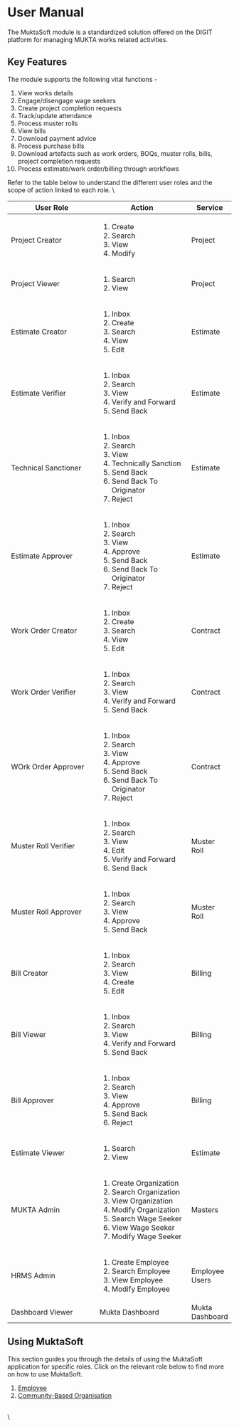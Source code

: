 # User Manual

The MuktaSoft module is a standardized solution offered on the DIGIT platform for managing MUKTA works related activities.&#x20;

## Key Features

The module supports the following vital functions -

1. View works details
2. Engage/disengage wage seekers
3. Create project completion requests
4. Track/update attendance
5. Process muster rolls
6. View bills
7. Download payment advice
8. Process purchase bills
9. Download artefacts such as work orders, BOQs, muster rolls, bills, project completion requests
10. Process estimate/work order/billing through workflows

Refer to the table below to understand the different user roles and the scope of action linked to each role. \


<table><thead><tr><th width="240.33333333333331">User Role</th><th width="228">Action</th><th>Service</th></tr></thead><tbody><tr><td>Project Creator</td><td><ol><li>Create</li><li>Search</li><li>View</li><li>Modify</li></ol></td><td>Project</td></tr><tr><td>Project Viewer</td><td><ol><li>Search</li><li>View</li></ol></td><td>Project</td></tr><tr><td>Estimate Creator</td><td><ol><li>Inbox</li><li>Create</li><li>Search</li><li>View</li><li>Edit</li></ol></td><td>Estimate</td></tr><tr><td>Estimate Verifier</td><td><ol><li>Inbox</li><li>Search</li><li>View</li><li>Verify and Forward</li><li>Send Back</li></ol></td><td>Estimate</td></tr><tr><td>Technical Sanctioner</td><td><ol><li>Inbox</li><li>Search</li><li>View</li><li>Technically Sanction</li><li>Send Back</li><li>Send Back To Originator</li><li>Reject</li></ol></td><td>Estimate</td></tr><tr><td>Estimate Approver</td><td><ol><li>Inbox</li><li>Search</li><li>View</li><li>Approve</li><li>Send Back</li><li>Send Back To Originator</li><li>Reject</li></ol></td><td>Estimate</td></tr><tr><td>Work Order Creator</td><td><ol><li>Inbox</li><li>Create</li><li>Search</li><li>View</li><li>Edit</li></ol></td><td>Contract</td></tr><tr><td>Work Order Verifier</td><td><ol><li>Inbox</li><li>Search</li><li>View</li><li>Verify and Forward</li><li>Send Back</li></ol></td><td>Contract</td></tr><tr><td>WOrk Order Approver</td><td><ol><li>Inbox</li><li>Search</li><li>View</li><li>Approve</li><li>Send Back</li><li>Send Back To Originator</li><li>Reject</li></ol></td><td>Contract</td></tr><tr><td>Muster Roll Verifier</td><td><ol><li>Inbox</li><li>Search</li><li>View</li><li>Edit</li><li>Verify and Forward</li><li>Send Back</li></ol></td><td>Muster Roll</td></tr><tr><td>Muster Roll Approver</td><td><ol><li>Inbox</li><li>Search</li><li>View</li><li>Approve</li><li>Send Back</li></ol></td><td>Muster Roll</td></tr><tr><td>Bill Creator</td><td><ol><li>Inbox</li><li>Search</li><li>View</li><li>Create</li><li>Edit</li></ol></td><td>Billing</td></tr><tr><td>Bill Viewer</td><td><ol><li>Inbox</li><li>Search</li><li>View</li><li>Verify and Forward</li><li>Send Back</li></ol></td><td>Billing</td></tr><tr><td>Bill Approver</td><td><ol><li>Inbox</li><li>Search</li><li>View</li><li>Approve</li><li>Send Back</li><li>Reject</li></ol></td><td>Billing</td></tr><tr><td>Estimate Viewer</td><td><ol><li>Search</li><li>View</li></ol></td><td>Estimate</td></tr><tr><td>MUKTA Admin</td><td><ol><li>Create Organization</li><li>Search Organization</li><li>View Organization</li><li>Modify Organization</li><li>Search Wage Seeker</li><li>View Wage Seeker</li><li>Modify Wage Seeker</li></ol></td><td>Masters</td></tr><tr><td>HRMS Admin</td><td><ol><li>Create Employee</li><li>Search Employee</li><li>View Employee</li><li>Modify Employee</li></ol></td><td>Employee Users</td></tr><tr><td>Dashboard Viewer</td><td>Mukta Dashboard</td><td>Mukta Dashboard</td></tr></tbody></table>

## Using MuktaSoft

This section guides you through the details of using the MuktaSoft application for specific roles. Click on the relevant role below to find more on how to use MuktaSoft.

1. [Employee](employee-user-manual/)
2. [Community-Based Organisation](cbo-user-manual.md)

\
\
